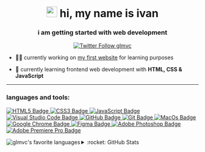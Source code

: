 <h1 align="center"><img src="https://media.giphy.com/media/hvRJCLFzcasrR4ia7z/giphy.gif" width="28"> hi, my name is ivan</h1>
<h3 align="center">i am getting started with web development</h3>

<p align="center">
  <a href="https://twitter.com/glmvc" target="blank">
    <img alt="Twitter Follow glmvc" src="https://img.shields.io/twitter/follow/glmvc?color=%231DA1F2&label=%40glmvc&logo=twitter&style=for-the-badge">
  </a>
</p>

- :man_technologist: currently working on [my first website](https://github.com/glmvc/first-site) for learning purposes

- :seedling: currently learning frontend web development with **HTML, CSS & JavaScript**

---


<!-- languages and tools -->
<h3 align="left">languages and tools:</h3>
<p align="left">
  <a href="https://www.w3.org/html/" target="_blank">
    <img alt="HTML5 Badge" src="https://img.shields.io/badge/html5-%23E34F26.svg?style=for-the-badge&logo=html5&logoColor=white">
  </a>
  <a href="https://www.w3.org/Style/CSS/" target="_blank">
    <img alt="CSS3 Badge" src="https://img.shields.io/badge/css3-%231572B6.svg?style=for-the-badge&logo=css3&logoColor=white">
  </a>
  <a href="https://www.ecma-international.org/" target="_blank">
    <img alt="JavaScript Badge" src="https://img.shields.io/badge/javascript-%23323330.svg?style=for-the-badge&logo=javascript&logoColor=%23F7DF1E">
  </a>
    <a href="https://code.visualstudio.com/" target="_blank">
    <img alt="Visual Studio Code Badge" src="https://img.shields.io/badge/Visual%20Studio%20Code-0078d7.svg?style=for-the-badge&logo=visual-studio-code&logoColor=white">
  </a>
  <a href="https://github.com/" target="_blank">
    <img alt="GitHub Badge" src="https://img.shields.io/badge/github-%23121011.svg?style=for-the-badge&logo=github&logoColor=white">
  </a>
  <a href="https://git-scm.com/" target="_blank">
    <img alt="Git Badge" src="https://img.shields.io/badge/git-%23F05033.svg?style=for-the-badge&logo=git&logoColor=white">
  </a>
  <a href="https://www.apple.com/macos/monterey/" target="_blank">
    <img alt="MacOs Badge" src="https://img.shields.io/badge/mac%20os-000000?style=for-the-badge&logo=macos&logoColor=F0F0F0">
  </a>
  <a href="https://www.google.com/intl/us_en/chrome/" target="_blank">
    <img alt="Google Chrome Badge" src="https://img.shields.io/badge/Google%20Chrome-4285F4?style=for-the-badge&logo=GoogleChrome&logoColor=white">
  </a>
  <a href="https://www.figma.com/" target="_blank">
    <img alt="Figma Badge" src="https://img.shields.io/badge/figma-%23F24E1E.svg?style=for-the-badge&logo=figma&logoColor=white">
  </a>
  <a href="https://www.adobe.com/products/photoshop.html" target="_blank">
    <img alt="Adobe Photoshop Badge" src="https://img.shields.io/badge/adobephotoshop-%2331A8FF.svg?style=for-the-badge&logo=adobephotoshop&logoColor=white">
  </a>
  <a href="https://www.adobe.com/products/premiere.html" target="_blank">
    <img alt="Adobe Premiere Pro Badge" src="https://img.shields.io/badge/Adobe%20Premiere%20Pro-9999FF.svg?style=for-the-badge&logo=Adobe%20Premiere%20Pro&logoColor=white">
  </a>
</p>


<!-- stats -->
<p>
  <img align="left" alt="glmvc's favorite languages" src="https://github-readme-stats.vercel.app/api/top-langs?username=glmvc&show_icons=true&layout=compact&theme=github_dark&title_color=35BAE4">
</p>

<details>
  <summary>:rocket: GitHub Stats</summary>
  <br>
  <img align="left" alt="glmvc's GitHub Stats" src="https://github-readme-stats.vercel.app/api?username=glmvc&show_icons=true&hide_title=true&theme=github_dark&icon_color=35BAE4">
</details>
